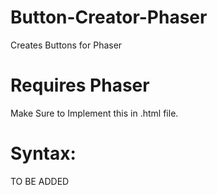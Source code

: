 # Button-Creator-Phaser
Creates Buttons for Phaser
# Requires Phaser
Make Sure to Implement this in .html file.
# Syntax:
TO BE ADDED

